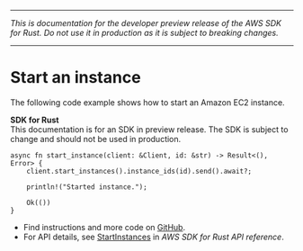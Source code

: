 --------

 *This is documentation for the developer preview release of the AWS SDK for Rust\. Do not use it in production as it is subject to breaking changes\.* 

--------

# Start an instance<a name="ec2_StartInstances_rust_topic"></a>

The following code example shows how to start an Amazon EC2 instance\.

**SDK for Rust**  
This documentation is for an SDK in preview release\. The SDK is subject to change and should not be used in production\.
  

```
async fn start_instance(client: &Client, id: &str) -> Result<(), Error> {
    client.start_instances().instance_ids(id).send().await?;

    println!("Started instance.");

    Ok(())
}
```
+  Find instructions and more code on [GitHub](https://github.com/awsdocs/aws-doc-sdk-examples/tree/main/rust_dev_preview/ec2#code-examples)\. 
+  For API details, see [StartInstances](https://awslabs.github.io/aws-sdk-rust/) in *AWS SDK for Rust API reference*\. 